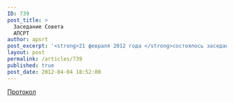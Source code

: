 ```yaml
---
ID: 739
post_title: >
  Заседание Совета
  АПСРТ
author: apsrt
post_excerpt: '<strong>21 февраля 2012 года </strong>состоялось заседание Совета АПСРТ. Протокол прилагается.'
layout: post
permalink: /articles/739
published: true
post_date: 2012-04-04 18:52:00
---
```

[ Протокол ][1]

 [1]: http://www.apsrt.ru/docs/ra1239.doc
